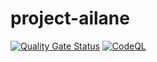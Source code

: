 # project-ailane

[![Quality Gate Status](https://sonarcloud.io/api/project_badges/measure?project=aldwin7894_project-ailane&metric=alert_status)](https://sonarcloud.io/summary/new_code?id=aldwin7894_project-ailane)
[![CodeQL](https://github.com/aldwin7894/project-ailane/actions/workflows/codeql-analysis.yml/badge.svg)](https://github.com/aldwin7894/project-ailane/actions/workflows/codeql-analysis.yml)
